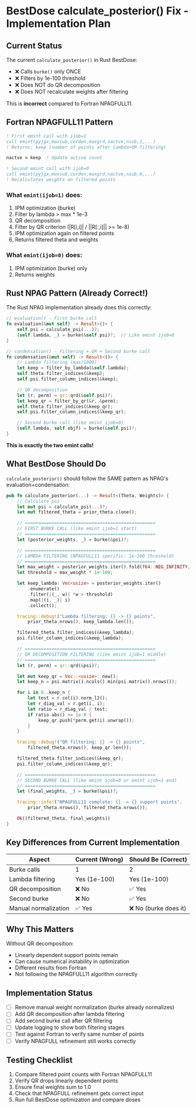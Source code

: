 # BestDose calculate_posterior() Fix - Implementation Plan

## Current Status

The current `calculate_posterior()` in Rust BestDose:

- ❌ Calls `burke()` only ONCE
- ❌ Filters by 1e-100 threshold
- ❌ Does NOT do QR decomposition
- ❌ Does NOT recalculate weights after filtering

This is **incorrect** compared to Fortran NPAGFULL11.

## Fortran NPAGFULL11 Pattern

```fortran
! First emint call with ijob=1
call emint(pyjgx,maxsub,corden,maxgrd,nactve,nsub,1,...)
! Returns: keep (number of points after lambda+QR filtering)

nactve = keep  ! Update active count

! Second emint call with ijob=0
call emint(pyjgx,maxsub,corden,maxgrd,nactve,nsub,0,...)
! Recalculates weights on filtered points
```

### What `emint(ijob=1)` does:

1. IPM optimization (burke)
2. Filter by lambda > max \* 1e-3
3. QR decomposition
4. Filter by QR criterion (|R[i,i]| / ||R[:,i]|| >= 1e-8)
5. IPM optimization again on filtered points
6. Returns filtered theta and weights

### What `emint(ijob=0)` does:

1. IPM optimization (burke) only
2. Returns weights

## Rust NPAG Pattern (Already Correct!)

The Rust NPAG implementation already does this correctly:

```rust
// evaluation() - First burke call
fn evaluation(&mut self) -> Result<()> {
    self.psi = calculate_psi(...)?;
    (self.lambda, _) = burke(&self.psi)?;  // Like emint ijob=0
}

// condensation() - Filtering + QR + Second burke call
fn condensation(&mut self) -> Result<()> {
    // Lambda filtering (max/1000)
    let keep = filter_by_lambda(&self.lambda);
    self.theta.filter_indices(&keep);
    self.psi.filter_column_indices(&keep);

    // QR decomposition
    let (r, perm) = qr::qrd(&self.psi)?;
    let keep_qr = filter_by_qr(&r, &perm);
    self.theta.filter_indices(&keep_qr);
    self.psi.filter_column_indices(&keep_qr);

    // Second burke call (like emint ijob=0)
    (self.lambda, self.objf) = burke(&self.psi)?;
}
```

**This is exactly the two emint calls!**

## What BestDose Should Do

`calculate_posterior()` should follow the SAME pattern as NPAG's evaluation+condensation:

```rust
pub fn calculate_posterior(...) -> Result<(Theta, Weights)> {
    // Calculate psi
    let mut psi = calculate_psi(...)?;
    let mut filtered_theta = prior_theta.clone();

    // =================================================
    // FIRST BURKE CALL (like emint ijob=1 start)
    // =================================================
    let (posterior_weights, _) = burke(&psi)?;

    // =================================================
    // LAMBDA FILTERING (NPAGFULL11 specific: 1e-100 threshold)
    // =================================================
    let max_weight = posterior_weights.iter().fold(f64::NEG_INFINITY, |acc, x| x.max(acc));
    let threshold = max_weight * 1e-100;

    let keep_lambda: Vec<usize> = posterior_weights.iter()
        .enumerate()
        .filter(|(_, w)| *w > threshold)
        .map(|(i, _)| i)
        .collect();

    tracing::debug!("Lambda filtering: {} -> {} points",
        prior_theta.nrows(), keep_lambda.len());

    filtered_theta.filter_indices(&keep_lambda);
    psi.filter_column_indices(&keep_lambda);

    // =================================================
    // QR DECOMPOSITION FILTERING (like emint ijob=1 middle)
    // =================================================
    let (r, perm) = qr::qrd(&psi)?;

    let mut keep_qr = Vec::<usize>::new();
    let keep_n = psi.matrix().ncols().min(psi.matrix().nrows());

    for i in 0..keep_n {
        let test = r.col(i).norm_l2();
        let r_diag_val = r.get(i, i);
        let ratio = r_diag_val / test;
        if ratio.abs() >= 1e-8 {
            keep_qr.push(*perm.get(i).unwrap());
        }
    }

    tracing::debug!("QR filtering: {} -> {} points",
        filtered_theta.nrows(), keep_qr.len());

    filtered_theta.filter_indices(&keep_qr);
    psi.filter_column_indices(&keep_qr);

    // =================================================
    // SECOND BURKE CALL (like emint ijob=0 or emint ijob=1 end)
    // =================================================
    let (final_weights, _) = burke(&psi)?;

    tracing::info!("NPAGFULL11 complete: {} -> {} support points",
        prior_theta.nrows(), filtered_theta.nrows());

    Ok((filtered_theta, final_weights))
}
```

## Key Differences from Current Implementation

| Aspect               | Current (Wrong) | Should Be (Correct)   |
| -------------------- | --------------- | --------------------- |
| Burke calls          | 1               | 2                     |
| Lambda filtering     | Yes (1e-100)    | Yes (1e-100)          |
| QR decomposition     | ❌ No           | ✅ Yes                |
| Second burke         | ❌ No           | ✅ Yes                |
| Manual normalization | ✅ Yes          | ❌ No (burke does it) |

## Why This Matters

Without QR decomposition:

- Linearly dependent support points remain
- Can cause numerical instability in optimization
- Different results from Fortran
- Not following the NPAGFULL11 algorithm correctly

## Implementation Status

- [ ] Remove manual weight normalization (burke already normalizes)
- [ ] Add QR decomposition after lambda filtering
- [ ] Add second burke call after QR filtering
- [ ] Update logging to show both filtering stages
- [ ] Test against Fortran to verify same number of points
- [ ] Verify NPAGFULL refinement still works correctly

## Testing Checklist

1. Compare filtered point counts with Fortran NPAGFULL11
2. Verify QR drops linearly dependent points
3. Ensure final weights sum to 1.0
4. Check that NPAGFULL refinement gets correct input
5. Run full BestDose optimization and compare doses

